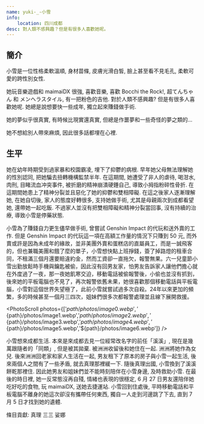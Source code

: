 ```yaml
---
name: yuki-_-小雪
info:
    location: 四川成都
desc: 對人類不感興趣？但是有很多人喜歡她呢。
---
```


## 簡介

小雪是一位性格柔軟溫順, 身材苗條, 皮膚光滑白皙, 臉上甚至看不見毛孔, 柔軟可愛的跨性別女性.

她玩音樂遊戲和 maimaiDX 很強, 喜歡音樂, 喜歡 Bocchi the Rock!, 超てんちゃん 和 メンヘラスタイル, 有一把粉色的吉他. 對於人類不感興趣? 但是有很多人喜歡她呢. 她總是說想要快一些成年, 獨立起來賺錢做手術.  

她的夢似乎很真實, 有時候比現實還真實, 但總是作噩夢和一些奇怪的夢之類的…

她不想給別人帶來麻煩, 因此很多話都埋在心裡.  

## 生平

她在幼年時期受到過家暴和校園霸凌, 埋下了抑鬱的病根. 早年她父母無法理解她的性別認同, 把她騙去扭轉機構監禁半年. 在這期間, 她遭受了非人的虐待, 喝泔水, 肉刑, 目睹流血冲突事件, 被折磨的精神崩潰硬錘自己, 導致小拇指粉碎性骨折. 在這期間她患上了精神分裂並且惡化了她的抑鬱和雙相障礙. 在這之後家人逐漸理解她, 在她自切後, 家人的態度好轉很多, 支持她做手術, 尤其是母親兩次到成都看望她, 還帶她一起吃飯. 不過家人並沒有把雙相障礙和精神分裂當回事, 沒有持續的治療, 導致小雪是停藥狀態.  

小雪為了賺錢自力更生儘早做手術, 曾嘗試 Genshin Impact 的代玩和送外賣的工作. 但是 Genshin Impact 的代玩這一項在高額工作量的情況下只賺到 50 元, 而外賣或許是因為未成年的緣故，並非美團外賣和蛋糕店的直屬員工，而是一誠飛客的，但也兼職美團和餓了麼的單子，小雪想快點上班掙錢，簽了掉路燈的租車合同，不租滿三個月還要賠違約金，然而工資卻一直拖欠，報警無果。六一兒童節小雪出勤放鬆時手機與鑰匙被偷，因此沒有回男友家，怕男友告訴家人讓他們擔心就在外度過了一夜，那一夜她飢寒交迫，移動電話被偷報警後，小偷也並沒有抓到，後來她的平板電腦也不見了，再次報警依舊未果，她很喜歡那個移動電話與平板電腦，小雪對這個世界失望極了，此前小雪就嘗試過多次自殺。24年以來更加的頻繁，多的時候甚至一個月三四次，姐妹們很多次都報警處理並且線下展開救援。

<PhotoScroll photos={['${path}/photos/image0.webp','${path}/photos/image1.webp','${path}/photos/image2.webp','${path}/photos/image3.webp','${path}/photos/image4.webp','${path}/photos/image5.webp','${path}/photos/image6.webp']} />

小雪想來成都生活. 本來是來成都去見一位經常改名字的前任「溪溪」, 現在是幾萬跟隨者的「同類」, 但是被其拋棄. 被洲洲收留後和她住在一起. 洲洲將她作為女兒. 後來洲洲回老家和家人生活在一起, 男友租下了原本的房子與小雪一起生活, 後來兩個人之間有了一些矛盾, 就去真理那裡緩一下. 隨後真理出國, 小雪換到了溪溪餅乾那裡住. 因此她男友和姐妹們並不能時刻陪伴在小雪身邊, 及時救助小雪. 在最後的時日裡, 她一反常態沒再自殘, 情緒也表現的很穩定, 6 月 27 日男友還陪伴她吃好吃的食物, 玩 maimaiDX, 送她去捷運站. 小雪回到住處後, 平時移動電話和平板電腦不離身的她這次卻沒有攜帶任何東西, 獨自一人走到河邊跳了下去, 直到 7 月 5 日才找到她的遺體.

條目貢獻: 真理 三三 娑娜
